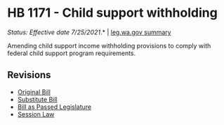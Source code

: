 # HB 1171 - Child support withholding
*Status: Effective date 7/25/2021*.* | [leg.wa.gov summary](https://app.leg.wa.gov/billsummary?BillNumber=1171&Year=2021)

Amending child support income withholding provisions to comply with federal child support program requirements.

## Revisions
* [Original Bill](1/)
* [Substitute Bill](S/)
* [Bill as Passed Legislature](S.PL/)
* [Session Law](S.SL/)